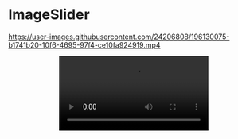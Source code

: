 # ImageSlider


https://user-images.githubusercontent.com/24206808/196130075-b1741b20-10f6-4695-97f4-ce10fa924919.mp4

<div align="center">
  <video src="https://user-images.githubusercontent.com/24206808/196130056-cfc42c9b-8444-44f1-9ac1-7d9a205b36f0.mp4"/>
<div/>
